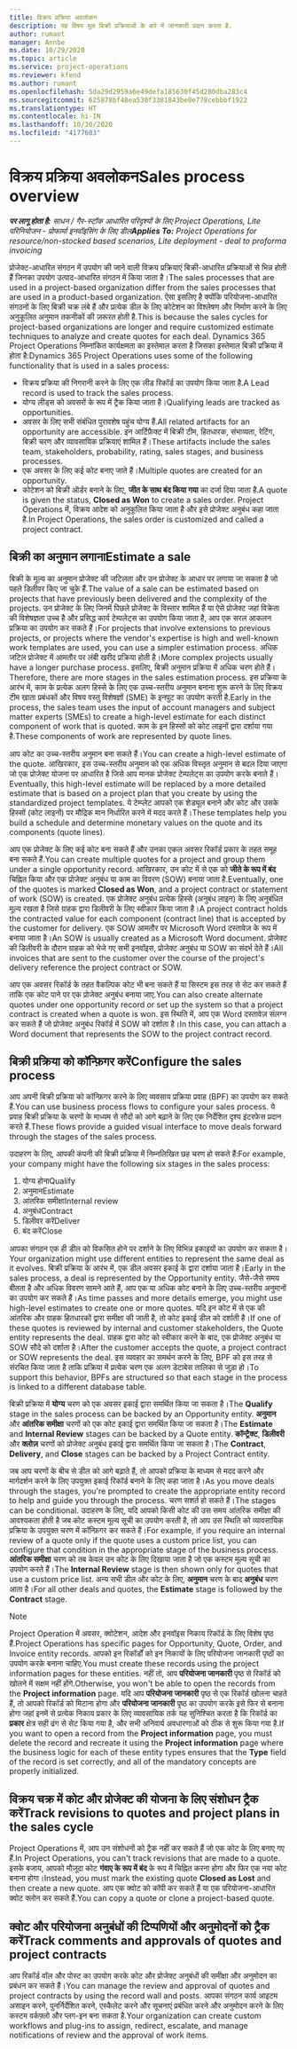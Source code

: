 ```yaml
---
title: विक्रय प्रक्रिया अवलोकन
description: यह विषय मूल बिक्री प्रक्रियाओं के बारे में जानकारी प्रदान करता है.
author: rumant
manager: Annbe
ms.date: 10/29/2020
ms.topic: article
ms.service: project-operations
ms.reviewer: kfend
ms.author: rumant
ms.openlocfilehash: 5da29d2959a6e49defa185630f45d280dba283c4
ms.sourcegitcommit: 625878bf48ea530f3381843be0e778cebbbf1922
ms.translationtype: HT
ms.contentlocale: hi-IN
ms.lasthandoff: 10/30/2020
ms.locfileid: "4177603"
---
```

# <a name="sales-process-overview"></a><span data-ttu-id="07524-103">विक्रय प्रक्रिया अवलोकन</span><span class="sxs-lookup"><span data-stu-id="07524-103">Sales process overview</span></span>

<span data-ttu-id="07524-104">_**पर लागू होता है:** साधन / गैर-स्टॉक आधारित परिदृश्यों के लिए Project Operations, Lite परिनियोजन - प्रोफार्मा इनवॉइसिंग के लिए डील_</span><span class="sxs-lookup"><span data-stu-id="07524-104">_**Applies To:** Project Operations for resource/non-stocked based scenarios, Lite deployment - deal to proforma invoicing_</span></span>

<span data-ttu-id="07524-105">प्रोजेक्ट-आधारित संगठन में उपयोग की जाने वाली विक्रय प्रक्रियाएं बिक्री-आधारित प्रक्रियाओं से भिन्न होती हैं जिनका उपयोग उत्पाद-आधारित संगठन में किया जाता है।</span><span class="sxs-lookup"><span data-stu-id="07524-105">The sales processes that are used in a project-based organization differ from the sales processes that are used in a product-based organization.</span></span> <span data-ttu-id="07524-106">ऐसा इसलिए है क्योंकि परियोजना-आधारित संगठनों के लिए बिक्री चक्र लंबे हैं और प्रत्येक डील के लिए कोटेशन का विश्लेषण और निर्माण करने के लिए अनुकूलित अनुमान तकनीकों की ज़रूरत होती है.</span><span class="sxs-lookup"><span data-stu-id="07524-106">This is because the sales cycles for project-based organizations are longer and require customized estimate techniques to analyze and create quotes for each deal.</span></span> <span data-ttu-id="07524-107">Dynamics 365 Project Operations निम्नांकित कार्यक्षमता का इस्तेमाल करता है जिसका इस्तेमाल बिक्री प्रक्रिया में होता है:</span><span class="sxs-lookup"><span data-stu-id="07524-107">Dynamics 365 Project Operations uses some of the following functionality that is used in a sales process:</span></span>

- <span data-ttu-id="07524-108">विक्रय प्रक्रिया की निगरानी करने के लिए एक लीड रिकॉर्ड का उपयोग किया जाता है.</span><span class="sxs-lookup"><span data-stu-id="07524-108">A Lead record is used to track the sales process.</span></span>
- <span data-ttu-id="07524-109">योग्य लीड्स को अवसरों के रूप में ट्रैक किया जाता है।</span><span class="sxs-lookup"><span data-stu-id="07524-109">Qualifying leads are tracked as opportunities.</span></span>
- <span data-ttu-id="07524-110">अवसर के लिए सभी संबंधित पुरावशेष पहुंच योग्य हैं.</span><span class="sxs-lookup"><span data-stu-id="07524-110">All related artifacts for an opportunity are accessible.</span></span> <span data-ttu-id="07524-111">इन आर्टिफ़ैक्ट में बिक्री टीम, हितधारक, संभाव्यता, रेटिंग, बिक्री चरण और व्यावसायिक प्रक्रियाएं शामिल हैं।</span><span class="sxs-lookup"><span data-stu-id="07524-111">These artifacts include the sales team, stakeholders, probability, rating, sales stages, and business processes.</span></span>
- <span data-ttu-id="07524-112">एक अवसर के लिए कई कोट बनाए जाते हैं।</span><span class="sxs-lookup"><span data-stu-id="07524-112">Multiple quotes are created for an opportunity.</span></span>
- <span data-ttu-id="07524-113">कोटेशन को बिक्री ऑर्डर बनाने के लिए, **जीत के साथ बंद किया गया** का दर्जा दिया जाता है.</span><span class="sxs-lookup"><span data-stu-id="07524-113">A quote is given the status, **Closed as Won** to create a sales order.</span></span> <span data-ttu-id="07524-114">Project Operations में, विक्रय आदेश को अनुकूलित किया जाता है और इसे प्रोजेक्ट अनुबंध कहा जाता है.</span><span class="sxs-lookup"><span data-stu-id="07524-114">In Project Operations, the sales order is customized and called a project contract.</span></span>

## <a name="estimate-a-sale"></a><span data-ttu-id="07524-115">बिक्री का अनुमान लगाना</span><span class="sxs-lookup"><span data-stu-id="07524-115">Estimate a sale</span></span>
<span data-ttu-id="07524-116">बिक्री के मूल्य का अनुमान प्रोजेक्ट की जटिलता और उन प्रोजेक्ट के आधार पर लगाया जा सकता है जो पहले डिलीवर किए जा चुके हैं.</span><span class="sxs-lookup"><span data-stu-id="07524-116">The value of a sale can be estimated based on projects that have previously been delivered and the complexity of the projects.</span></span> <span data-ttu-id="07524-117">उन प्रोजेक्ट के लिए जिनमें पिछले प्रोजेक्ट के विस्तार शामिल हैं या ऐसे प्रोजेक्ट जहां विक्रेता की विशेषज्ञता उच्च है और प्रसिद्ध कार्य टेम्पलेट्स का उपयोग किया जाता है, आप एक सरल आकलन प्रक्रिया का उपयोग कर सकते हैं।</span><span class="sxs-lookup"><span data-stu-id="07524-117">For projects that involve extensions to previous projects, or projects where the vendor's expertise is high and well-known work templates are used, you can use a simpler estimation process.</span></span> <span data-ttu-id="07524-118">अधिक जटिल प्रोजेक्ट में आमतौर पर लंबी खरीद प्रक्रिया होती है।</span><span class="sxs-lookup"><span data-stu-id="07524-118">More complex projects usually have a longer purchase process.</span></span> <span data-ttu-id="07524-119">इसलिए, बिक्री अनुमान प्रक्रिया में अधिक चरण होते हैं।</span><span class="sxs-lookup"><span data-stu-id="07524-119">Therefore, there are more stages in the sales estimation process.</span></span> <span data-ttu-id="07524-120">इस प्रक्रिया के आरंभ में, काम के प्रत्येक अलग हिस्से के लिए एक उच्च-स्तरीय अनुमान बनाना शुरू करने के लिए विक्रय टीम खाता प्रबंधकों और विषय वस्तु विशेषज्ञों (SME) के इनपुट का उपयोग करती है.</span><span class="sxs-lookup"><span data-stu-id="07524-120">Early in the process, the sales team uses the input of account managers and subject matter experts (SMEs) to create a high-level estimate for each distinct component of work that is quoted.</span></span> <span data-ttu-id="07524-121">काम के इन हिस्सों को कोट लाइनों द्वारा दर्शाया गया है.</span><span class="sxs-lookup"><span data-stu-id="07524-121">These components of work are represented by quote lines.</span></span> 

<span data-ttu-id="07524-122">आप कोट का उच्च-स्तरीय अनुमान बना सकते हैं।</span><span class="sxs-lookup"><span data-stu-id="07524-122">You can create a high-level estimate of the quote.</span></span> <span data-ttu-id="07524-123">आखिरकार, इस उच्च-स्तरीय अनुमान को एक अधिक विस्तृत अनुमान से बदल दिया जाएगा जो एक प्रोजेक्ट योजना पर आधारित है जिसे आप मानक प्रोजेक्ट टेम्पलेट्स का उपयोग करके बनाते हैं।</span><span class="sxs-lookup"><span data-stu-id="07524-123">Eventually, this high-level estimate will be replaced by a more detailed estimate that is based on a project plan that you create by using the standardized project templates.</span></span> <span data-ttu-id="07524-124">ये टेम्प्लेट आपको एक शेड्यूल बनाने और कोट और उसके हिस्सों (कोट लाइनों) पर मौद्रिक मान निर्धारित करने में मदद करते हैं।</span><span class="sxs-lookup"><span data-stu-id="07524-124">These templates help you build a schedule and determine monetary values on the quote and its components (quote lines).</span></span> 

<span data-ttu-id="07524-125">आप एक प्रोजेक्ट के लिए कई कोट बना सकते हैं और उनका एकल अवसर रिकॉर्ड प्रकार के तहत समूह बना सकते हैं.</span><span class="sxs-lookup"><span data-stu-id="07524-125">You can create multiple quotes for a project and group them under a single opportunity record.</span></span> <span data-ttu-id="07524-126">आखिरकार, उन कोट में से एक को **जीते के रूप में बंद** चिह्नित किया और एक प्रोजेक्ट अनुबंध या काम का विवरण (SOW) बनाया जाता है.</span><span class="sxs-lookup"><span data-stu-id="07524-126">Eventually, one of the quotes is marked **Closed as Won**, and a project contract or statement of work (SOW) is created.</span></span> <span data-ttu-id="07524-127">एक प्रोजेक्ट अनुबंध प्रत्येक हिस्से (अनुबंध लाइन) के लिए अनुबंधित मूल्य रखता है जिसे ग्राहक द्वारा डिलीवरी के लिए स्वीकार किया जाता है।</span><span class="sxs-lookup"><span data-stu-id="07524-127">A project contract holds the contracted value for each component (contract line) that is accepted by the customer for delivery.</span></span> <span data-ttu-id="07524-128">एक SOW आमतौर पर Microsoft Word दस्तावेज़ के रूप में बनाया जाता है।</span><span class="sxs-lookup"><span data-stu-id="07524-128">An SOW is usually created as a Microsoft Word document.</span></span> <span data-ttu-id="07524-129">प्रोजेक्ट की डिलीवरी के दौरान ग्राहक को भेजे गए सभी इनवॉइस, प्रोजेक्ट अनुबंध या SOW का संदर्भ देते हैं।</span><span class="sxs-lookup"><span data-stu-id="07524-129">All invoices that are sent to the customer over the course of the project's delivery reference the project contract or SOW.</span></span>

<span data-ttu-id="07524-130">आप एक अवसर रिकॉर्ड के तहत वैकल्पिक कोट भी बना सकते हैं या सिस्टम इस तरह से सेट कर सकते हैं ताकि एक कोट पाने पर एक प्रोजेक्ट अनुबंध बनाया जाए.</span><span class="sxs-lookup"><span data-stu-id="07524-130">You can also create alternate quotes under one opportunity record or set up the system so that a project contract is created when a quote is won.</span></span> <span data-ttu-id="07524-131">इस स्थिति में, आप एक Word दस्तावेज़ संलग्न कर सकते हैं जो प्रोजेक्ट अनुबंध रिकॉर्ड में SOW को दर्शाता है।</span><span class="sxs-lookup"><span data-stu-id="07524-131">In this case, you can attach a Word document that represents the SOW to the project contract record.</span></span>

## <a name="configure-the-sales-process"></a><span data-ttu-id="07524-132">बिक्री प्रक्रिया को कॉन्फ़िगर करें</span><span class="sxs-lookup"><span data-stu-id="07524-132">Configure the sales process</span></span>
<span data-ttu-id="07524-133">आप अपनी बिक्री प्रक्रिया को कॉन्फ़िगर करने के लिए व्यवसाय प्रक्रिया प्रवाह (BPF) का उपयोग कर सकते हैं.</span><span class="sxs-lookup"><span data-stu-id="07524-133">You can use business process flows to configure your sales process.</span></span> <span data-ttu-id="07524-134">ये प्रवाह बिक्री प्रक्रिया के चरणों के माध्यम से सौदों को आगे बढ़ाने के लिए एक निर्देशित दृश्य इंटरफेस प्रदान करते हैं.</span><span class="sxs-lookup"><span data-stu-id="07524-134">These flows provide a guided visual interface to move deals forward through the stages of the sales process.</span></span>

<span data-ttu-id="07524-135">उदाहरण के लिए, आपकी कंपनी की बिक्री प्रक्रिया में निम्नलिखित छह चरण हो सकते हैं:</span><span class="sxs-lookup"><span data-stu-id="07524-135">For example, your company might have the following six stages in the sales process:</span></span>

1. <span data-ttu-id="07524-136">योग्य होना</span><span class="sxs-lookup"><span data-stu-id="07524-136">Qualify</span></span>
2. <span data-ttu-id="07524-137">अनुमान</span><span class="sxs-lookup"><span data-stu-id="07524-137">Estimate</span></span>
3. <span data-ttu-id="07524-138">आंतरिक समीक्षा</span><span class="sxs-lookup"><span data-stu-id="07524-138">Internal review</span></span>
4. <span data-ttu-id="07524-139">अनुबंध</span><span class="sxs-lookup"><span data-stu-id="07524-139">Contract</span></span>
5. <span data-ttu-id="07524-140">डिलीवर करें</span><span class="sxs-lookup"><span data-stu-id="07524-140">Deliver</span></span>
6. <span data-ttu-id="07524-141">बंद करें</span><span class="sxs-lookup"><span data-stu-id="07524-141">Close</span></span>
 
<span data-ttu-id="07524-142">आपका संगठन एक ही डील को विकसित होने पर दर्शाने के लिए विभिन्न इकाइयों का उपयोग कर सकता है।</span><span class="sxs-lookup"><span data-stu-id="07524-142">Your organization might use different entities to represent the same deal as it evolves.</span></span> <span data-ttu-id="07524-143">बिक्री प्रक्रिया के आरंभ में, एक डील अवसर इकाई के द्वारा दर्शाया जाता है।</span><span class="sxs-lookup"><span data-stu-id="07524-143">Early in the sales process, a deal is represented by the Opportunity entity.</span></span> <span data-ttu-id="07524-144">जैसे-जैसे समय बीतता है और अधिक विवरण सामने आते हैं, आप एक या अधिक कोट बनाने के लिए उच्च-स्तरीय अनुमानों का उपयोग कर सकते हैं।</span><span class="sxs-lookup"><span data-stu-id="07524-144">As time passes and more details emerge, you might use high-level estimates to create one or more quotes.</span></span> <span data-ttu-id="07524-145">यदि इन कोट में से एक की आंतरिक और ग्राहक हितधारकों द्वारा समीक्षा की जाती है, तो कोट इकाई डील को दर्शाती है।</span><span class="sxs-lookup"><span data-stu-id="07524-145">If one of these quotes is reviewed by internal and customer stakeholders, the Quote entity represents the deal.</span></span> <span data-ttu-id="07524-146">ग्राहक द्वारा कोट को स्वीकार करने के बाद, एक प्रोजेक्ट अनुबंध या SOW सौदे को दर्शाता है।</span><span class="sxs-lookup"><span data-stu-id="07524-146">After the customer accepts the quote, a project contract or SOW represents the deal.</span></span> <span data-ttu-id="07524-147">इस व्यवहार का समर्थन करने के लिए, BPF को इस तरह से संरचित किया जाता है ताकि प्रक्रिया में प्रत्येक चरण एक अलग डेटाबेस तालिका से जुड़ा हो।</span><span class="sxs-lookup"><span data-stu-id="07524-147">To support this behavior, BPFs are structured so that each stage in the process is linked to a different database table.</span></span>

<span data-ttu-id="07524-148">बिक्री प्रक्रिया में **योग्य** चरण को एक अवसर इकाई द्वारा समर्थित किया जा सकता है।</span><span class="sxs-lookup"><span data-stu-id="07524-148">The **Qualify** stage in the sales process can be backed by an Opportunity entity.</span></span> <span data-ttu-id="07524-149">**अनुमान** और **आंतरिक समीक्षा** चरणों को एक कोट इकाई द्वारा समर्थित किया जा सकता है।</span><span class="sxs-lookup"><span data-stu-id="07524-149">The **Estimate** and **Internal Review** stages can be backed by a Quote entity.</span></span> <span data-ttu-id="07524-150">**कॉन्ट्रैक्ट**, **डिलीवरी** और **क्लोज़** चरणों को प्रोजेक्ट अनुबंध इकाई द्वारा समर्थित किया जा सकता है।</span><span class="sxs-lookup"><span data-stu-id="07524-150">The **Contract**, **Delivery**, and **Close** stages can be backed by a Project Contract entity.</span></span>

<span data-ttu-id="07524-151">जब आप चरणों के बीच से डील को आगे बढ़ाते हैं, तो आपको प्रक्रिया के माध्यम से मदद करने और मार्गदर्शन करने के लिए उपयुक्त इकाई रिकॉर्ड बनाने के लिए कहा जाता है।</span><span class="sxs-lookup"><span data-stu-id="07524-151">As you move deals through the stages, you're prompted to create the appropriate entity record to help and guide you through the process.</span></span> <span data-ttu-id="07524-152">चरण सशर्त हो सकते हैं।</span><span class="sxs-lookup"><span data-stu-id="07524-152">The stages can be conditional.</span></span> <span data-ttu-id="07524-153">उदाहरण के लिए, यदि आपको किसी कोट की उस समय आंतरिक समीक्षा की आवश्यकता होती है जब कोट कस्टम मूल्य सूची का उपयोग करती है, तो आप उस स्थिति को व्यावसायिक प्रक्रिया के उपयुक्त चरण में कॉन्फ़िगर कर सकते हैं।</span><span class="sxs-lookup"><span data-stu-id="07524-153">For example, if you require an internal review of a quote only if the quote uses a custom price list, you can configure that condition in the appropriate stage of the business process.</span></span> <span data-ttu-id="07524-154">**आंतरिक समीक्षा** चरण को तब केवल उन कोट के लिए दिखाया जाता है जो एक कस्टम मूल्य सूची का उपयोग करते हैं।</span><span class="sxs-lookup"><span data-stu-id="07524-154">The **Internal Review** stage is then shown only for quotes that use a custom price list.</span></span> <span data-ttu-id="07524-155">अन्य सभी डील और कोट के लिए, **अनुमान** चरण के बाद **अनुबंध** चरण आता है।</span><span class="sxs-lookup"><span data-stu-id="07524-155">For all other deals and quotes, the **Estimate** stage is followed by the **Contract** stage.</span></span>

> [!NOTE]
> <span data-ttu-id="07524-156">Project Operation में अवसर, क्वोटेशन, आदेश और इनवॉइस निकाय रिकॉर्ड के लिए विशेष पृष्ठ हैं.</span><span class="sxs-lookup"><span data-stu-id="07524-156">Project Operations has specific pages for Opportunity, Quote, Order, and Invoice entity records.</span></span> <span data-ttu-id="07524-157">आपको इन रिकॉर्डों को इन निकायों के लिए परियोजना जानकारी पृष्ठों का उपयोग करके बनाना चाहिए.</span><span class="sxs-lookup"><span data-stu-id="07524-157">You must create these records using the project information pages for these entities.</span></span> <span data-ttu-id="07524-158">नहीं तो, आप **परियोजना जानकारी** पृष्ठ से रिकॉर्ड को खोलने में सक्षम नहीं होंगे.</span><span class="sxs-lookup"><span data-stu-id="07524-158">Otherwise, you won't be able to open the records from the **Project information** page.</span></span> <span data-ttu-id="07524-159">यदि आप **परियोजना जानकारी** पृष्ठ से एक रिकॉर्ड खोलना चाहते हैं, तो आपको रिकॉर्ड को मिटाना होगा और **परियोजना जानकारी** पृष्ठ का उपयोग करके इसे फिर से बनाना होगा जहां इनमें से प्रत्येक निकाय प्रकार के लिए व्यावसायिक तर्क यह सुनिश्चित करता है कि रिकॉर्ड का **प्रकार** क्षेत्र सही ढंग से सेट किया गया है, और सभी अनिवार्य अवधारणाओं को ठीक से शुरू किया गया है.</span><span class="sxs-lookup"><span data-stu-id="07524-159">If you want to open a record from the **Project information** page, you must delete the record and recreate it using the **Project information** page where the business logic for each of these entity types ensures that the **Type** field of the record is set correctly, and all of the mandatory concepts are properly initialized.</span></span>


## <a name="track-revisions-to-quotes-and-project-plans-in-the-sales-cycle"></a><span data-ttu-id="07524-160">विक्रय चक्र में कोट और प्रोजेक्ट की योजना के लिए संशोधन ट्रैक करें</span><span class="sxs-lookup"><span data-stu-id="07524-160">Track revisions to quotes and project plans in the sales cycle</span></span>
<span data-ttu-id="07524-161">Project Operations में, आप उन संशोधनों को ट्रैक नहीं कर सकते हैं जो एक कोट के लिए बनाए गए हैं.</span><span class="sxs-lookup"><span data-stu-id="07524-161">In Project Operations, you can't track revisions that are made to a quote.</span></span> <span data-ttu-id="07524-162">इसके बजाय, आपको मौजूदा कोट **गंवाए के रूप में बंद** के रूप में चिह्नित करना होगा और फिर एक नया कोट बनाना होगा।</span><span class="sxs-lookup"><span data-stu-id="07524-162">Instead, you must mark the existing quote **Closed as Lost** and then create a new quote.</span></span> <span data-ttu-id="07524-163">आप एक क्वोट को कॉपी कर सकते हैं या एक परियोजना-आधारित क्वोट क्लोन कर सकते हैं.</span><span class="sxs-lookup"><span data-stu-id="07524-163">You can copy a quote or clone a project-based quote.</span></span>

## <a name="track-comments-and-approvals-of-quotes-and-project-contracts"></a><span data-ttu-id="07524-164">क्वोट और परियोजना अनुबंधों की टिप्पणियों और अनुमोदनों को ट्रैक करें</span><span class="sxs-lookup"><span data-stu-id="07524-164">Track comments and approvals of quotes and project contracts</span></span>
<span data-ttu-id="07524-165">आप रिकॉर्ड वॉल और पोस्ट का उपयोग करके कोट और प्रोजेक्ट अनुबंधों की समीक्षा और अनुमोदन का प्रबंधन कर सकते हैं।</span><span class="sxs-lookup"><span data-stu-id="07524-165">You can manage the review and approval of quotes and project contracts by using the record wall and posts.</span></span> <span data-ttu-id="07524-166">आपका संगठन कार्य आइटम असाइन करने, पुनर्निर्देशित करने, एस्कैलेट करने और सूचनाएं प्रबंधित करने और अनुमोदन करने के लिए कस्टम वर्कफ़्लो और प्लग-इन बना सकता है.</span><span class="sxs-lookup"><span data-stu-id="07524-166">Your organization can create custom workflows and plug-ins to assign, redirect, escalate, and manage notifications of review and the approval of work items.</span></span>
